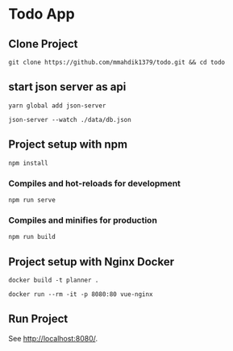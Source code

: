# Todo App

## Clone Project

```
git clone https://github.com/mmahdik1379/todo.git && cd todo
```

## start json server as api

```
yarn global add json-server
```

```
json-server --watch ./data/db.json
```

## Project setup with npm

```
npm install
```

### Compiles and hot-reloads for development

```
npm run serve
```

### Compiles and minifies for production

```
npm run build
```

## Project setup with Nginx Docker

```
docker build -t planner .
```

```
docker run --rm -it -p 8080:80 vue-nginx
```

## Run Project

See [http://localhost:8080/](http://localhost:8080/).

